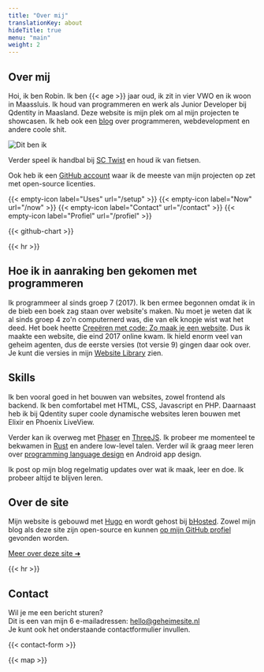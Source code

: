```yaml
---
title: "Over mij"
translationKey: about
hideTitle: true
menu: "main"
weight: 2
---
```


<div class="flex flex-col lg:flex-row items-center">
    <section class="section lg:mr-0">
        <h1>Over mij</h1>
        <p>
            Hoi, ik ben Robin. Ik ben {{< age >}} jaar oud, ik zit in vier VWO en ik woon in Maassluis. Ik houd van programmeren en werk als Junior Developer bij Qdentity in Maasland. Deze website is mijn plek om al mijn projecten te showcasen. Ik heb ook een <a href="https://blog.geheimesite.nl">blog</a> over programmeren, webdevelopment en andere coole shit.
        </p>
    </section>
    <img class="w-full h-60 mb-5 lg:rotate-1 rounded-xl aspect-square object-cover object-right-top lg:mb-0 lg:h-fit lg:w-1/5" src="/assets/images/me-optimized.webp" alt="Dit ben ik">
</div>

Verder speel ik handbal bij [SC Twist](https://www.sctwist.nl) en houd ik van fietsen.

Ook heb ik een [GitHub account](https://github.com/RobinBoers) waar ik de meeste van mijn projecten op zet met open-source licenties.

<span hidden>Gerelateerde pagina's</span> {{< empty-icon label="Uses" url="/setup" >}} {{< empty-icon label="Now" url="/now" >}} {{< empty-icon label="Contact" url="/contact" >}} {{< empty-icon label="Profiel" url="/profiel" >}}

{{< github-chart >}}

{{< hr >}}

## Hoe ik in aanraking ben gekomen met programmeren

Ik programmeer al sinds groep 7 (2017). Ik ben ermee begonnen omdat ik in de bieb een boek zag staan over website's maken. Nu moet je weten dat ik al sinds groep 4 zo'n computernerd was, die van elk knopje wist wat het deed. Het boek heette [Creeëren met code: Zo maak je een website](https://web.archive.org/web/20220625081814/http://nano-tips.com/). Dus ik maakte een website, die eind 2017 online kwam. Ik hield enorm veel van geheim agenten, dus de eerste versies (tot versie 9) gingen daar ook over. Je kunt die versies in mijn [Website Library](/website/overview) zien.

## Skills

Ik ben vooral goed in het bouwen van websites, zowel frontend als backend. Ik ben comfortabel met HTML, CSS, Javascript en PHP. Daarnaast heb ik bij Qdentity super coole dynamische websites leren bouwen met Elixir en Phoenix LiveView.

Verder kan ik overweg met [Phaser](https://phaser.io) en [ThreeJS](https://threejs.org). Ik probeer me momenteel te bekwamen in [Rust](https://www.rust-lang.org) en andere low-level talen. Verder wil ik graag meer leren over [programming language design](https://git.geheimesite.nl/grape-lang) en Android app design.

Ik post op mijn blog regelmatig updates over wat ik maak, leer en doe. Ik probeer altijd te blijven leren.

## Over de site

Mijn website is gebouwd met [Hugo](https://gohugo.io) en wordt gehost bij [bHosted](https://www.bhosted.nl/?ref=97f4c4a4b13e269e12cfd4f0352ba527). Zowel mijn blog als deze site zijn open-source en kunnen [op mijn GitHub profiel](https://github.com/RobinBoers/geheimesite.nl) gevonden worden.

[Meer over deze site ➜](/colofon)

{{< hr >}}

## Contact

Wil je me een bericht sturen?  
Dit is een van mijn 6 e-mailadressen: <hello@geheimesite.nl>  
Je kunt ook het onderstaande contactformulier invullen.

{{< contact-form >}}

{{< map >}}
